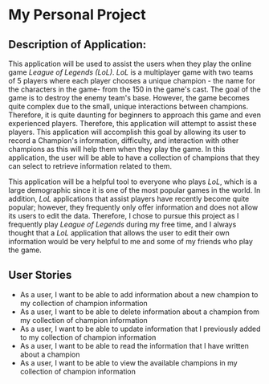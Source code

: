 # My Personal Project

## Description of Application:
This application will be used to assist the users when they play the online
game *League of Legends (LoL)*. *LoL* is a multiplayer game with two teams
of 5 players where each player chooses a unique champion - the name for the
characters in the game- from the 150 in the game's cast. The goal of the game is to destroy the
enemy team's base. However, the game becomes quite complex due to the small, unique
interactions between champions. Therefore, it is quite daunting for beginners to approach this game
and even experienced players. Therefore, this application will attempt to assist these players.
This application will accomplish this goal by allowing its user to record a Champion's information, difficulty, and
interaction with other champions as this will help them when they play the game. In this application, the user will
be able to have a collection of champions that they can select to retrieve information related to them.

This application will be a helpful tool to everyone who plays *LoL*, which
is a large demographic since it is one of the most popular games in the world. In addition, *LoL*
applications that assist players have recently become quite popular; however, they frequently only offer information
and does not allow its users to edit the data. Therefore, I chose to pursue this project as I frequently play *League of Legends* during my free time,
and I always thought that a *LoL* application that allows the user to edit their own information
would be very helpful to me and some of my friends who play the game.


## User Stories

- As a user, I want to be able to add information about a new champion to my collection of champion information
- As a user, I want to be able to delete information about a champion from my collection of champion information
- As a user, I want to be able to update information that I previously added to my collection of champion information
- As a user, I want to be able to read the information that I have written about a champion
- As a user, I want to be able to view the available champions in my collection of champion information